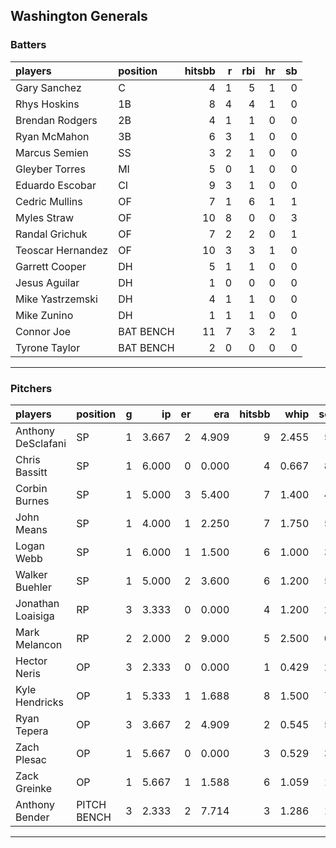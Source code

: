 ## Washington Generals

### Batters

 
|players           |position  | hitsbb|  r| rbi| hr| sb| 
|:-----------------|:---------|------:|--:|---:|--:|--:| 
|Gary Sanchez      |C         |      4|  1|   5|  1|  0| 
|Rhys Hoskins      |1B        |      8|  4|   4|  1|  0| 
|Brendan Rodgers   |2B        |      4|  1|   1|  0|  0| 
|Ryan McMahon      |3B        |      6|  3|   1|  0|  0| 
|Marcus Semien     |SS        |      3|  2|   1|  0|  0| 
|Gleyber Torres    |MI        |      5|  0|   1|  0|  0| 
|Eduardo Escobar   |CI        |      9|  3|   1|  0|  0| 
|Cedric Mullins    |OF        |      7|  1|   6|  1|  1| 
|Myles Straw       |OF        |     10|  8|   0|  0|  3| 
|Randal Grichuk    |OF        |      7|  2|   2|  0|  1| 
|Teoscar Hernandez |OF        |     10|  3|   3|  1|  0| 
|Garrett Cooper    |DH        |      5|  1|   1|  0|  0| 
|Jesus Aguilar     |DH        |      1|  0|   0|  0|  0| 
|Mike Yastrzemski  |DH        |      4|  1|   1|  0|  0| 
|Mike Zunino       |DH        |      1|  1|   1|  0|  0| 
|Connor Joe        |BAT BENCH |     11|  7|   3|  2|  1| 
|Tyrone Taylor     |BAT BENCH |      2|  0|   0|  0|  0| 


* * *

### Pitchers

 
|players            |position    |  g|    ip| er|   era| hitsbb|  whip| so|  w| sv| 
|:------------------|:-----------|--:|-----:|--:|-----:|------:|-----:|--:|--:|--:| 
|Anthony DeSclafani |SP          |  1| 3.667|  2| 4.909|      9| 2.455|  5|  0|  0| 
|Chris Bassitt      |SP          |  1| 6.000|  0| 0.000|      4| 0.667|  8|  1|  0| 
|Corbin Burnes      |SP          |  1| 5.000|  3| 5.400|      7| 1.400|  4|  0|  0| 
|John Means         |SP          |  1| 4.000|  1| 2.250|      7| 1.750|  5|  0|  0| 
|Logan Webb         |SP          |  1| 6.000|  1| 1.500|      6| 1.000|  3|  0|  0| 
|Walker Buehler     |SP          |  1| 5.000|  2| 3.600|      6| 1.200|  5|  1|  0| 
|Jonathan Loaisiga  |RP          |  3| 3.333|  0| 0.000|      4| 1.200|  2|  0|  0| 
|Mark Melancon      |RP          |  2| 2.000|  2| 9.000|      5| 2.500|  0|  0|  0| 
|Hector Neris       |OP          |  3| 2.333|  0| 0.000|      1| 0.429|  2|  1|  0| 
|Kyle Hendricks     |OP          |  1| 5.333|  1| 1.688|      8| 1.500|  7|  0|  0| 
|Ryan Tepera        |OP          |  3| 3.667|  2| 4.909|      2| 0.545|  5|  0|  0| 
|Zach Plesac        |OP          |  1| 5.667|  0| 0.000|      3| 0.529|  3|  0|  0| 
|Zack Greinke       |OP          |  1| 5.667|  1| 1.588|      6| 1.059|  1|  0|  0| 
|Anthony Bender     |PITCH BENCH |  3| 2.333|  2| 7.714|      3| 1.286|  1|  0|  1| 


* * *


